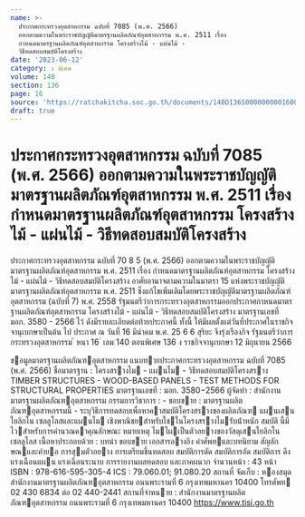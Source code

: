 ```yaml
---
name: >-
  ประกาศกระทรวงอุตสาหกรรม ฉบับที่ 7085 (พ.ศ. 2566)
  ออกตามความในพระราชบัญญัติมาตรฐานผลิตภัณฑ์อุตสาหกรรม พ.ศ. 2511 เรื่อง
  กำหนดมาตรฐานผลิตภัณฑ์อุตสาหกรรม โครงสร้างไม้ - แผ่นไม้ -
  วิธีทดสอบสมบัติโครงสร้าง
date: '2023-06-12'
category: ง พิเศษ
volume: 140
section: 136
page: 16
source: 'https://ratchakitcha.soc.go.th/documents/140D136S0000000001600.pdf'
draft: true
---
```


# ประกาศกระทรวงอุตสาหกรรม ฉบับที่ 7085 (พ.ศ. 2566) ออกตามความในพระราชบัญญัติมาตรฐานผลิตภัณฑ์อุตสาหกรรม พ.ศ. 2511 เรื่อง กำหนดมาตรฐานผลิตภัณฑ์อุตสาหกรรม โครงสร้างไม้ - แผ่นไม้ - วิธีทดสอบสมบัติโครงสร้าง

ประกาศกระทรวงอุตสาหกรรม ฉบับที่ 70 8 5 (พ.ศ. 2566) ออกตามความในพระราชบัญญัติมาตรฐานผลิตภัณฑ์อุตสาหกรรม พ.ศ. 2511 เรื่อง กำหนดมาตรฐานผลิตภัณฑ์อุตสาหกรรม โครงสร้างไม้ - แผ่นไม้ - วิธีทดสอบสมบัติโครงสร้าง อาศัยอานาจตามความในมาตรา 15 แห่งพระราชบัญญัติมาตรฐานผลิตภัณฑ์อุตสาหกรรม พ.ศ. 2511 ซึ่งแก้ไขเพิ่มเติมโดยพระราชบัญญัติมาตรฐานผลิตภัณฑ์อุตสาหกรรม (ฉบับที่ 7) พ.ศ. 2558 รัฐมนตรีว่าการกระทรวงอุตสาหกรรมออกประกาศกาหนดมาตรฐานผลิตภัณฑ์อุตสาหกรรม โครงสร้างไม้ - แผ่นไม้ - วิธีทดสอบสมบัติโครงสร้าง มาตรฐานเลขที่ มอก. 3580 - 2566 ไว้ ดังมีรายละเอียดต่อท้ายประกาศนี้ ทั้งนี้ ให้มีผลตั้งแต่วันที่ประกาศในราชกิจจานุเบกษาเป็นต้น ไป ประกาศ ณ วันที่ 16 มีนำคม พ.ศ. 25 6 6 สุริยะ จึงรุ่งเรืองกิจ รัฐมนตรีว่าการกระทรวงอุตสาหกรรม ้ หนา 16 ่ เลม 140 ตอนพิเศษ 136 ง ราชกิจจานุเบกษา 12 มิถุนายน 2566

ขอมูลมาตรฐานผลิตภัณฑอุตสาหกรรม แนบทายประกาศกระทรวงอุตสาหกรรม ฉบับที่ 7085 (พ.ศ. 2566) ชื่อมาตรฐาน : โครงสรางไม - แผนไม - วิธีทดสอบสมบัติโครงสราง TIMBER STRUCTURES - WOOD-BASED PANELS - TEST METHODS FOR STRUCTURAL PROPERTIES มาตรฐานเลขที่ : มอก. 3580−2566 ผู้จัดทํา : สํานักงานมาตรฐานผลิตภัณฑอุตสาหกรรม กรรมการวิชาการ : - ขอบขาย : มาตรฐานผลิตภัณฑอุตสาหกรรมนี้ - ระบุวิธีการทดสอบเพื่อหาคาสมบัติโครงสรางของผลิตภัณฑ แผนเสนใยลิกโน เซลลูโลสและแผนไม เชิงพาณิชยสําหรับใชในโครงสรางไมรับน้ําหนัก สมบัติ นี้มีไวสําหรับการคํานวณคาคุณลักษณะ หมายเหตุ ไมไผเป็นตัวอยางของวัสดุเสนใยลิกโนเซลลูโลส เนื้อหาประกอบด้วย : บทนํา ขอบขาย เอกสารอางอิง คําศัพทและบทนิยาม สัญลักษณและคํายอ การสุมตัวอยาง การเตรียมชิ้นทดสอบ สมบัติการดัด สมบัติการอัด สมบัติการ ดึง แรงเฉือนแผน แรงเฉือนระนาบ การรายงานผลทดสอบ และภาคผนวก จํานวนหน้า : 43 หน้า ISBN : 978-616-595-305-4 ICS : 79.060.01; 91.080.20 สถานที่ จัดเก็บ : หองสมุดสํานักงานมาตรฐานผลิตภัณฑอุตสาหกรรม ถนนพระรามที่ 6 กรุงเทพมหานคร 10400 โทรศัพท 02 430 6834 ต่อ 02 440-2441 สถานที่จําหนาย : สํานักงานมาตรฐานผลิตภัณฑอุตสาหกรรม ถนนพระรามที่ 6 กรุงเทพมหานคร 10400 https://www.tisi.go.th
